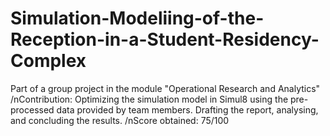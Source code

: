 # Simulation-Modeliing-of-the-Reception-in-a-Student-Residency-Complex

Part of a group project in the module "Operational Research and Analytics"
/nContribution: Optimizing the simulation model in Simul8 using the pre-processed data provided by team members. Drafting the report, analysing, and concluding the results.
/nScore obtained: 75/100
